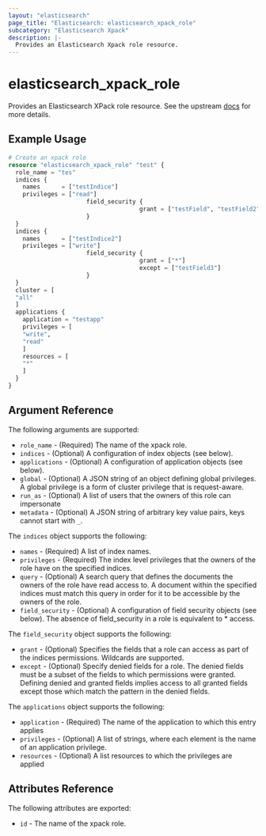 ```yaml
---
layout: "elasticsearch"
page_title: "Elasticsearch: elasticsearch_xpack_role"
subcategory: "Elasticsearch Xpack"
description: |-
  Provides an Elasticsearch Xpack role resource.
---
```


# elasticsearch_xpack_role

Provides an Elasticsearch XPack role resource. See the upstream [docs](https://www.elastic.co/guide/en/elasticsearch/reference/current/security-api-put-role.html) for more details.

## Example Usage

```tf
# Create an xpack role
resource "elasticsearch_xpack_role" "test" {
  role_name = "tes"
  indices {
    names 	   = ["testIndice"]
    privileges = ["read"]
                      field_security {
                                     grant = ["testField", "testField2"]
                      }
  }
  indices {
    names 	   = ["testIndice2"]
    privileges = ["write"]
                      field_security {
                                     grant = ["*"]
                                     except = ["testField3"]
                      }
  }
  cluster = [
  "all"
  ]
  applications {
    application = "testapp"
    privileges = [
    "write",
    "read"
    ]
    resources = [
    "*"
    ]
  }
}
```


## Argument Reference

The following arguments are supported:

* `role_name` - (Required) The name of the xpack role.
* `indices` - (Optional) A configuration of index objects (see below).
* `applications` - (Optional) A configuration of application objects (see below).
* `global` - (Optional) A JSON string of an object defining global privileges. A global privilege is a form of cluster privilege that is request-aware.
* `run_as` - (Optional) A list of users that the owners of this role can impersonate
* `metadata` - (Optional) A JSON string of arbitrary key value pairs, keys cannot start with `_`. 


The `indices` object supports the following:

* `names` - (Required) A list of index names.
* `privileges` - (Required) The index level privileges that the owners of the role have on the specified indices.
* `query` - (Optional) A search query that defines the documents the owners of the role have read access to. A document within the specified indices must match this query in order for it to be accessible by the owners of the role.
* `field_security` - (Optional) A configuration of field security objects (see below). The absence of field_security in a role is equivalent to * access.


The `field_security` object supports the following:

* `grant` - (Optional) Specifies the fields that a role can access as part of the indices permissions. Wildcards are supported.
* `except` - (Optional) Specify denied fields for a role. The denied fields must be a subset of the fields to which permissions were granted. Defining denied and granted fields implies access to all granted fields except those which match the pattern in the denied fields.


The `applications` object supports the following:

* `application` - (Required) The name of the application to which this entry applies
* `privileges` - (Optional) A list of strings, where each element is the name of an application privilege.
* `resources` - (Optional) A list resources to which the privileges are applied


## Attributes Reference

The following attributes are exported:

* `id` - The name of the xpack role.
